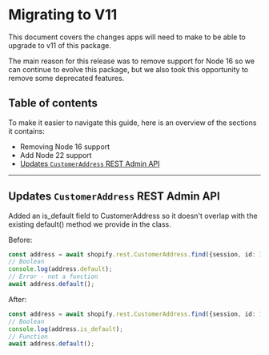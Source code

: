 # Migrating to V11

This document covers the changes apps will need to make to be able to upgrade to v11 of this package.

The main reason for this release was to remove support for Node 16 so we can continue to evolve this package, but we also took this opportunity to remove some deprecated features.

## Table of contents

To make it easier to navigate this guide, here is an overview of the sections it contains:

- Removing Node 16 support
- Add Node 22 support
- [Updates `CustomerAddress` REST Admin API](#updates-curstomeraddress-rest-admin-api)

---

## Updates `CustomerAddress` REST Admin API
Added an is_default field to CustomerAddress so it doesn't overlap with the existing default() method we provide in the class.

Before:
```ts
const address = await shopify.rest.CustomerAddress.find({session, id: 1234});
// Boolean
console.log(address.default);
// Error - not a function
await address.default();
```

After:
```ts
const address = await shopify.rest.CustomerAddress.find({session, id: 1234});
// Boolean
console.log(address.is_default);
// Function
await address.default();
```
